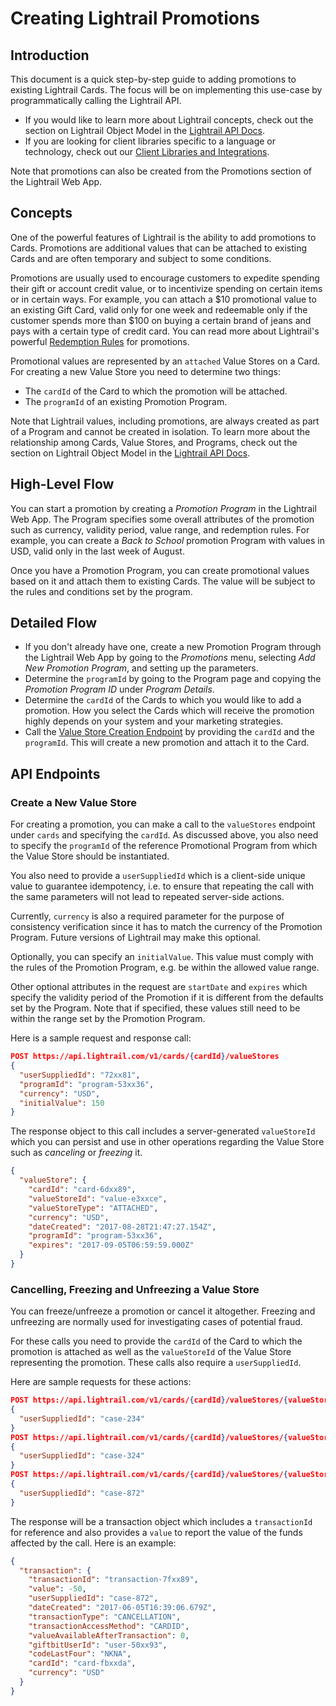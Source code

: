 # Creating Lightrail Promotions

## Introduction

This document is a quick step-by-step guide to adding promotions to existing Lightrail Cards. The focus will be on implementing this use-case by programmatically calling the Lightrail API. 

- If you would like to learn more about Lightrail concepts, check out the section on Lightrail Object Model in the [Lightrail API Docs](https://www.lightrail.com/docs/).
- If you are looking for client libraries specific to a language or technology, check out our [Client Libraries and Integrations](https://jsapi.apiary.io/apis/giftbitcurrencyapi/introduction/getting-started/base-url.html#integrations-anchor).

Note that promotions can also be created from the Promotions section of the Lightrail Web App.

## Concepts

One of the powerful features of Lightrail is the ability to add promotions to Cards. Promotions are additional values that can be attached to existing Cards and are often temporary and subject to some conditions. 

Promotions are usually used to encourage customers to expedite spending their gift or account credit value, or to incentivize spending on certain items or in certain ways. For example, you can attach a $10 promotional value to an existing Gift Card, valid only for one week and redeemable only if the customer spends more than $100 on buying a certain brand of jeans and pays with a certain type of credit card. You can read more about Lightrail's powerful [Redemption Rules](https://github.com/Giftbit/Lightrail-API-Docs/blob/master/feature-deep-dive/RedemptionRules.md) for promotions.

Promotional values are represented by an `attached` Value Stores on a Card. For creating a new Value Store you need to determine two things:

- The `cardId` of the Card to which the promotion will be attached.  
- The `programId` of an existing Promotion Program. 

Note that Lightrail values, including promotions, are always created as part of a Program and cannot be created in isolation. To learn more about the relationship among Cards, Value Stores, and Programs, check out the section on Lightrail Object Model in the [Lightrail API Docs](https://www.lightrail.com/docs/).

## High-Level Flow

You can start a promotion by creating a _Promotion Program_ in the Lightrail Web App. The Program specifies some overall attributes of the promotion such as currency, validity period, value range, and redemption rules. For example, you can create a _Back to School_ promotion Program with values in USD, valid only in the last week of August. 

Once you have a Promotion Program, you can create promotional values based on it and attach them to existing Cards. The value will be subject to the rules and conditions set by the program. 

## Detailed Flow

- If you don't already have one, create a new Promotion Program through the Lightrail Web App by going to the _Promotions_ menu, selecting _Add New Promotion Program_, and setting up the parameters.
- Determine the `programId` by going to the Program page and copying the _Promotion Program ID_ under _Program Details_.
- Determine the `cardId` of the Cards to which you would like to add a promotion. How you select the Cards which will receive the promotion highly depends on your system and your marketing strategies.
- Call the [Value Store Creation Endpoint](#create-a-new-value-store) by providing the `cardId` and the `programId`. This will create a new promotion and attach it to the Card.



## API Endpoints

### Create a New Value Store

For creating a promotion, you can make a call to the `valueStores` endpoint under `cards` and specifying the `cardId`. As discussed above, you also need to specify the `programId` of the reference Promotional Program from which the Value Store should be instantiated.  

You also need to provide a `userSuppliedId` which is a client-side unique value to guarantee idempotency, i.e. to ensure that repeating the call with the same parameters will not lead to repeated server-side actions.

Currently, `currency` is also a required parameter for the purpose of consistency verification since it has to match the currency of the Promotion Program. Future versions of Lightrail may make this optional.

Optionally, you can specify an `initialValue`. This value must comply with the rules of the Promotion Program, e.g. be within the allowed value range.

Other optional attributes in the request are `startDate` and `expires` which specify the validity period of the Promotion if it is different from the defaults set by the Program. Note that if specified, these values still need to be within the range set by the Promotion Program.

Here is a sample request and response call: 

```json
POST https://api.lightrail.com/v1/cards/{cardId}/valueStores
{
  "userSuppliedId": "72xx81",
  "programId": "program-53xx36",
  "currency": "USD",
  "initialValue": 150
}
```
The response object to this call includes a server-generated `valueStoreId` which you can persist and use in other operations regarding the Value Store such as _canceling_ or _freezing_ it.

```json
{
  "valueStore": {
    "cardId": "card-6dxx89",
    "valueStoreId": "value-e3xxce",
    "valueStoreType": "ATTACHED",
    "currency": "USD",
    "dateCreated": "2017-08-28T21:47:27.154Z",
    "programId": "program-53xx36",
    "expires": "2017-09-05T06:59:59.000Z"
  }
}
```

### Cancelling, Freezing and Unfreezing a Value Store

You can freeze/unfreeze a promotion or cancel it altogether. Freezing and unfreezing are normally used for investigating cases of potential fraud.

For these calls you need to provide the `cardId` of the Card to which the promotion is attached as well as the `valueStoreId` of the Value Store representing the promotion. These calls also require a `userSuppliedId`.

Here are sample requests for these actions:

```json
POST https://api.lightrail.com/v1/cards/{cardId}/valueStores/{valueStoreId}/freeze
{
  "userSuppliedId": "case-234"
}
POST https://api.lightrail.com/v1/cards/{cardId}/valueStores/{valueStoreId}/unfreeze
{
  "userSuppliedId": "case-324"
}
POST https://api.lightrail.com/v1/cards/{cardId}/valueStores/{valueStoreId}/cancel
{
  "userSuppliedId": "case-872"
}
```

 The response will be a transaction object which includes a `transactionId` for reference and also provides a `value` to report the value of the funds affected by the call. Here is an example: 

```json
{
  "transaction": {
    "transactionId": "transaction-7fxx89",
    "value": -50,
    "userSuppliedId": "case-872",
    "dateCreated": "2017-06-05T16:39:06.679Z",
    "transactionType": "CANCELLATION",
    "transactionAccessMethod": "CARDID",
    "valueAvailableAfterTransaction": 0,
    "giftbitUserId": "user-50xx93",
    "codeLastFour": "NKNA",
    "cardId": "card-fbxxda",
    "currency": "USD"
  }
}
```